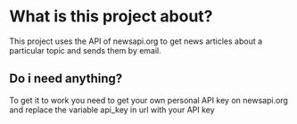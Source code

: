 # What is this project about?
This project uses the API of newsapi.org to get news articles about a particular topic and sends them by email.
## Do i need anything?
To get it to work you need to get your own personal API key on newsapi.org and replace the variable api_key in url with your API key